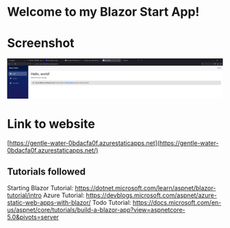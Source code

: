 # Welcome to my Blazor Start App!
# Screenshot
![screenshot](webSC.png)
# Link to website
[https://gentle-water-0bdacfa0f.azurestaticapps.net](https://gentle-water-0bdacfa0f.azurestaticapps.net/)
## Tutorials followed
Starting Blazor Tutorial: https://dotnet.microsoft.com/learn/aspnet/blazor-tutorial/intro
Azure Tutorial: https://devblogs.microsoft.com/aspnet/azure-static-web-apps-with-blazor/
Todo Tutorial: https://docs.microsoft.com/en-us/aspnet/core/tutorials/build-a-blazor-app?view=aspnetcore-5.0&pivots=server
